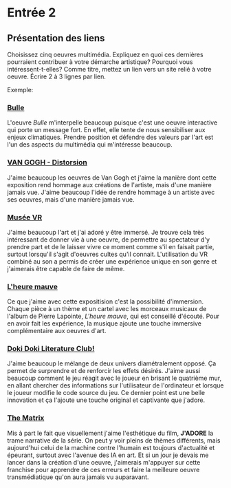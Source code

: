 # Entrée 2
## Présentation des liens
Choisissez cinq oeuvres multimédia. Expliquez en quoi ces dernières pourraient contribuer à votre démarche artistique? Pourquoi vous intéressent-t-elles? Comme titre, mettez un lien vers un site relié à votre oeuvre. Écrire 2 à 3 lignes par lien.

Exemple: 
### [Bulle](https://www.onf.ca/interactif/bulle/) 
L'oeuvre *Bulle* m'interpelle beaucoup puisque c'est une oeuvre interactive qui porte un message fort. En effet, elle tente de nous sensibiliser aux enjeux climatiques. Prendre position et défendre des valeurs par l'art est l'un des aspects du multimédia qui m'intéresse beaucoup. 

### [VAN GOGH - Distorsion](https://oasis.ticketpro.ca/fr/pages/oasis_van_gogh_distorsion?utm_term=&utm_campaign=DIG%20-%20%5BPERFMAX%5D%20-%20ECOM%20-%20FR%20-%20CAN&utm_source=adwords&utm_medium=ppc&hsa_acc=4321666449&hsa_cam=19269937325&hsa_grp=&hsa_ad=&hsa_src=x&hsa_tgt=&hsa_kw=&hsa_mt=&hsa_net=adwords&hsa_ver=3&gclid=Cj0KCQjw9MCnBhCYARIsAB1WQVUsrZpJPaVfB98ap7l1V9l3yTAn5Q2QFxpy5jiV3XiOu1HdjnR6C2UaAtOJEALw_wcB)
J'aime beaucoup les oeuvres de Van Gogh et j'aime la manière dont cette exposition rend hommage aux créations de l'artiste, mais d'une manière jamais vue. J'aime beaucoup l'idée de rendre hommage à un artiste avec ses oeuvres, mais d'une manière jamais vue.

### [Musée VR](https://www.ledevoir.com/culture/arts-visuels/552264/cinema-sur-toile?) 
J'aime beaucoup l'art et j'ai adoré y être immersé. Je trouve cela très intéressant de donner vie à une oeuvre, de permettre au spectateur d'y prendre part et de le laisser vivre ce moment comme s'il en faisait partie, surtout lorsqu'il s'agit d'oeuvres cultes qu'il connait. L'utilisation du VR combiné au son a permis de créer une expérience unique en son genre et j'aimerais être capable de faire de même.

### [L'heure mauve](https://www.mbam.qc.ca/fr/expositions/nicolas-party-lheure-mauve/)
Ce que j'aime avec cette expositision c'est la possibilité d'immersion. Chaque pièce à un thème et un cartel avec les morceaux musicaux de l'album de Pierre Lapointe, *L'heure mauve*, qui est conseillé d'écouté. Pour en avoir fait les expérience, la musique ajoute une touche immersive complémentaire aux oeuvres d'art. 

### [Doki Doki Literature Club!](https://ddlc.moe/)
J'aime beaucoup le mélange de deux univers diamétralement opposé. Ça permet de surprendre et de renforcir les effets désirés. J'aime aussi beaucoup comment le jeu réagit avec le joueur en brisant le quatrième mur, en allant chercher des informations sur l'utilisateur de l'ordinateur et lorsque le joueur modifie le code source du jeu. Ce dernier point est une belle innovation et ça l'ajoute une touche original et captivante que j'adore.

### [The Matrix](https://www.allocine.fr/film/fichefilm_gen_cfilm=19776.html) 
Mis à part le fait que visuellement j'aime l'esthétique du film, **J'ADORE** la trame narrative de la série. On peut y voir pleins de thèmes différents, mais aujourd'hui celui de la machine contre l'humain est toujours d'actualité et épeurant, surtout avec l'avenue des IA en art. 
Et si un jour je devais me lancer dans la création d'une oeuvre, j'aimerais m'appuyer sur cette franchise pour apprendre de ces erreurs et faire la meilleure oeuvre transmédiatique qu'on aura jamais vu auparavant. 

